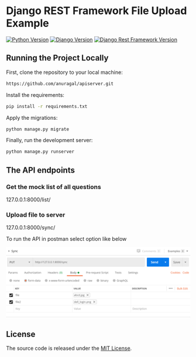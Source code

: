 # Django REST Framework File Upload Example

[![Python Version](https://img.shields.io/badge/python-3.7-brightgreen.svg)](https://python.org)
[![Django Version](https://img.shields.io/badge/django-3.0-brightgreen.svg)](https://djangoproject.com)
[![Django Rest Framework Version](https://img.shields.io/badge/djangorestframework-3.11-brightgreen.svg)](https://www.django-rest-framework.org/)

## Running the Project Locally

First, clone the repository to your local machine:

```bash
https://github.com/anuragal/apiserver.git
```

Install the requirements:

```bash
pip install -r requirements.txt
```

Apply the migrations:

```bash
python manage.py migrate
```

Finally, run the development server:

```bash
python manage.py runserver
```

## The API endpoints 

### Get the mock list of all questions
127.0.0.1:8000/list/

### Upload file to server
127.0.0.1:8000/sync/

To run the API in postman select option like below

![](https://github.com/anuragal/apiserver/blob/master/readme_images/postman_sync.png)

## License

The source code is released under the [MIT License](https://github.com/sibtc/drf-jwt-example/blob/master/LICENSE).
